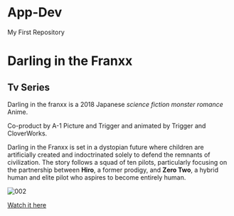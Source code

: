 # App-Dev
My First Repository

# Darling in the Franxx
## Tv Series
Darling in the franxx is a 2018 Japanese *science fiction monster romance* Anime.

Co-product by A-1 Picture and Trigger and animated by Trigger and CloverWorks.


Darling in the Franxx is set in a dystopian future where children are artificially created and indoctrinated solely to defend the remnants of civilization. 
The story follows a squad of ten pilots, particularly focusing on the partnership between **Hiro**, a former prodigy, and **Zero Two**,
a hybrid human and elite pilot who aspires to become entirely human.

![002](https://user-images.githubusercontent.com/120254544/206856476-d260817c-9861-4aca-9678-4147186b6eb5.jpg)

[Watch it here](https://animixplay.to/v1/darling-in-the-franxx)
